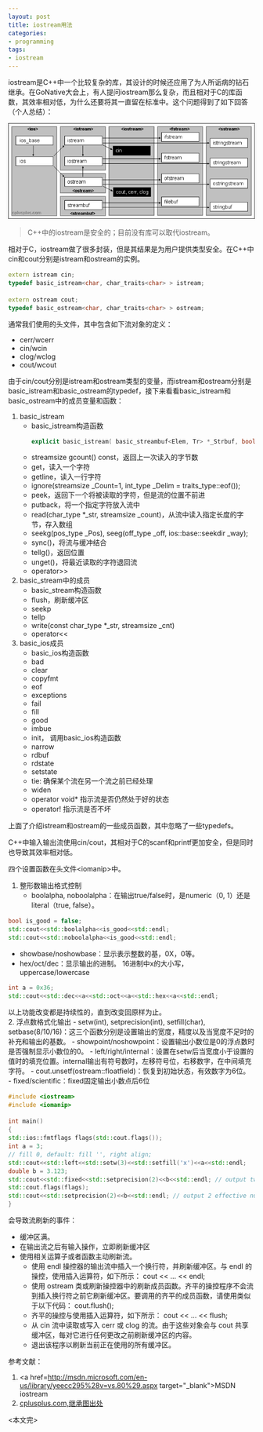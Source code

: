 ```yaml
---
layout: post
title: iostream用法
categories: 
- programming
tags:
- iostream
---
```


iostream是C++中一个比较复杂的库，其设计的时候还应用了为人所诟病的钻石继承。在GoNative大会上，有人提问iostream那么复杂，而且相对于C的库函数，其效率相对低，为什么还要将其一直留在标准中。这个问题得到了如下回答（个人总结）：

![iostream.gif](/assets/images/iostream.gif "iostream inheritance")

>C++中的iostream是安全的；目前没有库可以取代iostream。

相对于C，iostream做了很多封装，但是其结果是为用户提供类型安全。在C++中cin和cout分别是istream和ostream的实例。

```cpp
extern istream cin;
typedef basic_istream<char, char_traits<char> > istream;

extern ostream cout;
typedef basic_ostream<char, char_traits<char> > ostream;
```

通常我们使用的头文件<iostream/>，其中包含如下流对象的定义：

+ cerr/wcerr
+ cin/wcin
+ clog/wclog
+ cout/wcout

由于cin/cout分别是istream和ostream类型的变量，而istream和ostream分别是basic\_istream和basic\_ostream的typedef，接下来看看basic\_istream和basic\_ostream中的成员变量和函数：

1. basic\_istream
	+ basic\_istream构造函数     
		```cpp
		explicit basic_istream( basic_streambuf<Elem, Tr> *_Strbuf, bool _Isstd = flase);
		```     
	+ streamsize gcount() const，返回上一次读入的字节数
	+ get，读入一个字符
	+ getline，读入一行字符
	+ ignore(streamsize \_Count=1, int\_type \_Delim = traits\_type::eof());
	+ peek，返回下一个将被读取的字符，但是流的位置不前进
	+ putback，将一个指定字符放入流中
	+ read(char\_type \*\_str, streamsize \_count)，从流中读入指定长度的字节，存入数组
	+ seekg(pos\_type \_Pos), seeg(off\_type \_off, ios::base::seekdir \_way);
	+ sync()，将流与缓冲结合
	+ tellg()，返回位置
	+ unget()，将最近读取的字符退回流
	+ operator\>\>
2. basic\_stream中的成员
	+ basic\_stream构造函数
	+ flush，刷新缓冲区
	+ seekp
	+ tellp
	+ write(const char\_type \*\_str, streamsize \_cnt)
	+ operator<<
3. basic\_ios成员
	+ basic\_ios构造函数
	+ bad
	+ clear
	+ copyfmt
	+ eof
	+ exceptions
	+ fail
	+ fill
	+ good
	+ imbue
	+ init， 调用basic\_ios构造函数
	+ narrow
	+ rdbuf
	+ rdstate
	+ setstate
	+ tie: 确保某个流在另一个流之前已经处理
	+ widen
	+ operator void\* 指示流是否仍然处于好的状态
	+ operator! 指示流是否不坏

上面了介绍istream和ostream的一些成员函数，其中忽略了一些typedefs。

C++中输入输出流使用cin/cout，其相对于C的scanf和printf更加安全，但是同时也导致其效率相对低。

四个设置函数在头文件\<iomanip\>中。

1. 整形数输出格式控制
    + boolalpha, noboolalpha：在输出true/false时，是numeric（0, 1）还是literal（true, false）。

```cpp
bool is_good = false;
std::cout<<std::boolalpha<<is_good<<std::endl;
std::cout<<std::noboolalpha<<is_good<<std::endl;
```
+ showbase/noshowbase：显示表示整数的基，0X，0等。
+ hex/oct/dec：显示输出的进制。 16进制中x的大小写，uppercase/lowercase 
    
```cpp
int a = 0x36;
std::cout<<std::dec<<a<<std::oct<<a<<std::hex<<a<<std::endl;
```

以上功能改变都是持续性的，直到改变回原样为止。    
2. 浮点数格式化输出
    - setw(int), setprecision(int), setfill(char), setbase(8/10/16)：这三个函数分别是设置输出的宽度，精度以及当宽度不足时的补充和输出的基数。
    - showpoint/noshowpoint：设置输出小数位是0的浮点数时是否强制显示小数位的0。
    - left/right/internal：设置在setw后当宽度小于设置的值时的填充位置。internal输出有符号数时，左移符号位，右移数字，在中间填充字符。
    - cout.unsetf(ostream::floatfield)：恢复到初始状态，有效数字为6位。
    - fixed/scientific：fixed固定输出小数点后6位

```cpp
#include <iostream>
#include <iomanip>

int main()
{
std::ios::fmtflags flags(std::cout.flags());
int a = 3;
// fill 0, default: fill '', right align;
std::cout<<std::left<<std::setw(3)<<std::setfill('x')<<a<<std::endl;
double b = 3.123;
std::cout<<std::fixed<<std::setprecision(2)<<b<<std::endl; // output two effective numbers after decimal point
std::cout.flags(flags);
std::cout<<std::setprecision(2)<<b<<std::endl; // output 2 effective number
}
```

会导致流刷新的事件：

+ 缓冲区满。
+ 在输出流之后有输入操作，立即刷新缓冲区
+ 使用相关运算子或者函数主动刷新流。
	+ 使用 endl 操控器的输出流中插入一个换行符，并刷新缓冲区。与 endl 的操控，使用插入运算符，如下所示：
        cout << ... << endl;
	+ 使用 ostream 类或刷新操控器中的刷新成员函数。齐平的操控程序不会流到插入换行符之前它刷新缓冲区。要调用的齐平的成员函数，请使用类似于以下代码：
        cout.flush();
	+ 齐平的操控与使用插入运算符，如下所示：
        cout << ... << flush;
	+ 从 cin 流中读取或写入 cerr 或 clog 的流。由于这些对象会与 cout 共享缓冲区，每对它进行任何更改之前刷新缓冲区的内容。
	+ 退出该程序以刷新当前正在使用的所有缓冲区。

参考文献：

1. <a href=http://msdn.microsoft.com/en-us/library/yeecc295%28v=vs.80%29.aspx target="_blank">MSDN iostream</a>
2. <a href=http://www.cplusplus.com/reference/iolibrary/ target="_blank">cplusplus.com,继承图出处</a>

<本文完\>
